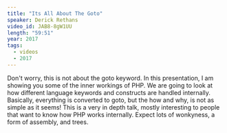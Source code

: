 ```yaml
---
title: "Its All About The Goto"
speaker: Derick Rethans
video_id: JAB8-8gW1UU
length: "59:51"
year: 2017
tags:
  - videos
  - 2017
---
```


Don't worry, this is not about the goto keyword. In this presentation, I am showing you some of the inner workings of PHP. We are going to look at how different language keywords and constructs are handled internally. Basically, everything is converted to goto, but the how and why, is not as simple as it seems! This is a very in depth talk, mostly interesting to people that want to know how PHP works internally. Expect lots of wonkyness, a form of assembly, and trees.
